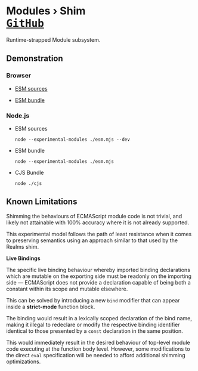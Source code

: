 # Modules › Shim <nav float-right>[<kbd>GitHub</kbd>](https://github.com/SMotaal/experimental-modules-shim)

Runtime-strapped Module subsystem.

## Demonstration

### Browser

- [ESM sources](./modules.html?dev)

- [ESM bundle](./modules.html)

### Node.js

<table>

- ESM sources

  `node --experimental-modules ./esm.mjs --dev`

- ESM bundle

  `node --experimental-modules ./esm.mjs`

- CJS Bundle

  `node ./cjs`

## Known Limitations

Shimming the behaviours of ECMAScript module code is not trivial, and likely not attainable with 100% accuracy where it is not already supported.

This experimental model follows the path of least resistance when it comes to preserving semantics using an approach similar to that used by the Realms shim.

**Live Bindings**

The specific live binding behaviour whereby imported binding declarations which are mutable on the exporting side must be readonly on the importing side — ECMAScript does not provide a declaration capable of being both a constant within its scope and mutable elsewhere.

This can be solved by introducing a new `bind` modifier that can appear inside a **strict-mode** function block.

The binding would result in a lexically scoped declaration of the bind name, making it illegal to redeclare or modify the respective binding identifier identical to those presented by a `const` declaration in the same position.

This would immediately result in the desired behaviour of top-level module code executing at the function body level. However, some modifications to the direct `eval` specification will be needed to afford additional shimming optimizations.
